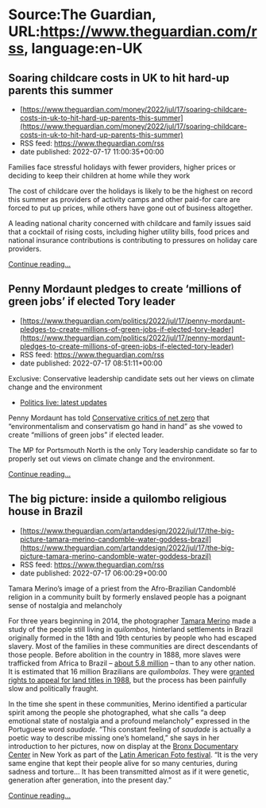 # Source:The Guardian, URL:https://www.theguardian.com/rss, language:en-UK

## Soaring childcare costs in UK to hit hard-up parents this summer
 - [https://www.theguardian.com/money/2022/jul/17/soaring-childcare-costs-in-uk-to-hit-hard-up-parents-this-summer](https://www.theguardian.com/money/2022/jul/17/soaring-childcare-costs-in-uk-to-hit-hard-up-parents-this-summer)
 - RSS feed: https://www.theguardian.com/rss
 - date published: 2022-07-17 11:00:35+00:00

<p>Families face stressful holidays with fewer providers, higher prices or deciding to keep their children at home while they work</p><p>The cost of childcare over the holidays is likely to be the highest on record this summer as providers of activity camps and other paid-for care are forced to put up prices, while others have gone out of business altogether.</p><p>A leading national charity concerned with childcare and family issues said that a cocktail of rising costs, including higher utility bills, food prices and national insurance contributions is contributing to pressures on holiday care providers.</p> <a href="https://www.theguardian.com/money/2022/jul/17/soaring-childcare-costs-in-uk-to-hit-hard-up-parents-this-summer">Continue reading...</a>

## Penny Mordaunt pledges to create ‘millions of green jobs’ if elected Tory leader
 - [https://www.theguardian.com/politics/2022/jul/17/penny-mordaunt-pledges-to-create-millions-of-green-jobs-if-elected-tory-leader](https://www.theguardian.com/politics/2022/jul/17/penny-mordaunt-pledges-to-create-millions-of-green-jobs-if-elected-tory-leader)
 - RSS feed: https://www.theguardian.com/rss
 - date published: 2022-07-17 08:51:11+00:00

<p>Exclusive: Conservative leadership candidate sets out her views on climate change and the environment</p><ul><li><a href="https://www.theguardian.com/politics/live/2022/jul/17/tory-leadership-debate-rishi-sunak-penny-mordaunt-liz-truss-conservatives-next-pm#maincontent">Politics live: latest updates</a></li></ul><p>Penny Mordaunt has told <a href="https://www.theguardian.com/politics/2022/jul/15/uk-net-zero-goal-tory-leadership-race">Conservative critics of net zero</a> that “environmentalism and conservatism go hand in hand” as she vowed to create “millions of green jobs” if elected leader.</p><p>The MP for Portsmouth North is the only Tory leadership candidate so far to properly set out views on climate change and the environment.</p> <a href="https://www.theguardian.com/politics/2022/jul/17/penny-mordaunt-pledges-to-create-millions-of-green-jobs-if-elected-tory-leader">Continue reading...</a>

## The big picture: inside a quilombo religious house in Brazil
 - [https://www.theguardian.com/artanddesign/2022/jul/17/the-big-picture-tamara-merino-candomble-water-goddess-brazil](https://www.theguardian.com/artanddesign/2022/jul/17/the-big-picture-tamara-merino-candomble-water-goddess-brazil)
 - RSS feed: https://www.theguardian.com/rss
 - date published: 2022-07-17 06:00:29+00:00

<p>Tamara Merino’s image of a priest from the Afro-Brazilian Candomblé religion in<em> </em>a community built by formerly enslaved people has a poignant sense of nostalgia and melancholy</p><p>For three years beginning in 2014, the photographer <a href="https://www.tamaramerino.com/">Tamara Merino</a> made a study of the people still living in <em>quilombos</em>, hinterland settlements in Brazil originally formed in the 18th and 19th centuries by people who had escaped slavery. Most of the families in these communities are direct descendants of those people. Before abolition in the country in 1888, more slaves were trafficked from Africa to Brazil – <a href="https://www.slavevoyages.org/assessment/estimates">about 5.8 million</a> – than to any other nation. It is estimated that 16 million Brazilians are <em>quilombolas</em>. They were <a href="https://www.theguardian.com/world/2018/mar/05/descendants-of-slaves-celebrate-brazil-land-rights-victory">granted rights to appeal for land titles in 1988</a>, but the process has been painfully slow and politically fraught.</p><p>In the time she spent in these communities, Merino identified a particular spirit among the people she photographed, what she calls “a deep emotional state of nostalgia and a profound melancholy” expressed in the Portuguese word <em>saudade</em>. “This constant feeling of <em>saudade</em> is actually a poetic way to describe missing one’s homeland,” she says in her introduction to her pictures, now on display at the <a href="https://www.bronxdoc.org/">Bronx Documentary Center</a> in New York as part of the <a href="https://www.bronxdoc.org/events/latin-american-foto-festival-2/detail">Latin American Foto festival</a>. “It is the very same engine that kept their people alive for so many centuries, during sadness and torture… It has been transmitted almost as if it were genetic, generation after generation, into the present day.”</p> <a href="https://www.theguardian.com/artanddesign/2022/jul/17/the-big-picture-tamara-merino-candomble-water-goddess-brazil">Continue reading...</a>

